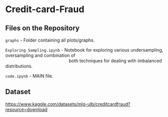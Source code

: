 # Credit-card-Fraud

## Files on the Repository

  `graphs` - Folder containing all plots/graphs.
  
  `Exploring Sampling.ipynb` - Notebook for exploring various undersampling, oversampling and combination of <br>
  &emsp;&emsp;&emsp;&emsp;&emsp;&emsp;&emsp;&emsp;&emsp;&emsp;&emsp;&emsp;&emsp;&emsp; 
  both techniques for dealing with imbalanced distributions.
  
  `code.ipynb` - MAIN file.

## Dataset 

https://www.kaggle.com/datasets/mlg-ulb/creditcardfraud?resource=download
